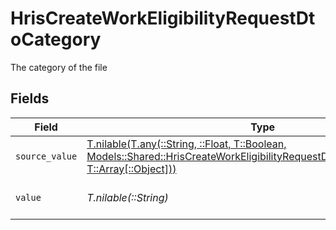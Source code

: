 # HrisCreateWorkEligibilityRequestDtoCategory

The category of the file


## Fields

| Field                                                                                                                                                                                                                            | Type                                                                                                                                                                                                                             | Required                                                                                                                                                                                                                         | Description                                                                                                                                                                                                                      |
| -------------------------------------------------------------------------------------------------------------------------------------------------------------------------------------------------------------------------------- | -------------------------------------------------------------------------------------------------------------------------------------------------------------------------------------------------------------------------------- | -------------------------------------------------------------------------------------------------------------------------------------------------------------------------------------------------------------------------------- | -------------------------------------------------------------------------------------------------------------------------------------------------------------------------------------------------------------------------------- |
| `source_value`                                                                                                                                                                                                                   | [T.nilable(T.any(::String, ::Float, T::Boolean, Models::Shared::HrisCreateWorkEligibilityRequestDtoSchemasDocument4, T::Array[::Object]))](../../models/shared/hriscreateworkeligibilityrequestdtoschemasdocumentsourcevalue.md) | :heavy_minus_sign:                                                                                                                                                                                                               | N/A                                                                                                                                                                                                                              |
| `value`                                                                                                                                                                                                                          | *T.nilable(::String)*                                                                                                                                                                                                            | :heavy_minus_sign:                                                                                                                                                                                                               | The category of the file                                                                                                                                                                                                         |